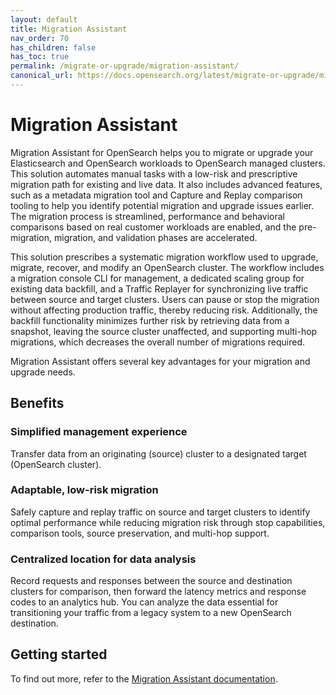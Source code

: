 ```yaml
---
layout: default
title: Migration Assistant
nav_order: 70
has_children: false
has_toc: true
permalink: /migrate-or-upgrade/migration-assistant/
canonical_url: https://docs.opensearch.org/latest/migrate-or-upgrade/migration-assistant/
---
```


# Migration Assistant

Migration Assistant for OpenSearch helps you to migrate or upgrade your Elasticsearch and OpenSearch workloads to OpenSearch managed clusters. This solution automates manual tasks with a low-risk and prescriptive migration path for existing and live data. It also includes advanced features, such as a metadata migration tool and Capture and Replay comparison tooling to help you identify potential migration and upgrade issues earlier. The migration process is streamlined, performance and behavioral comparisons based on real customer workloads are enabled, and the pre-migration, migration, and validation phases are accelerated.

This solution prescribes a systematic migration workflow used to upgrade, migrate, recover, and modify an OpenSearch cluster. The workflow includes a migration console CLI for management, a dedicated scaling group for existing data backfill, and a Traffic Replayer for synchronizing live traffic between source and target clusters. Users can pause or stop the migration without affecting production traffic, thereby reducing risk. Additionally, the backfill functionality minimizes further risk by retrieving data from a snapshot, leaving the source cluster unaffected, and supporting multi-hop migrations, which decreases the overall number of migrations required.

Migration Assistant offers several key advantages for your migration and upgrade needs.

## Benefits

### Simplified management experience

Transfer data from an originating (source) cluster to a designated target (OpenSearch cluster).

### Adaptable, low-risk migration

Safely capture and replay traffic on source and target clusters to identify optimal performance while reducing migration risk through stop capabilities, comparison tools, source preservation, and multi-hop support.

### Centralized location for data analysis

Record requests and responses between the source and destination clusters for comparison, then forward the latency metrics and response codes to an analytics hub. You can analyze the data essential for transitioning your traffic from a legacy system to a new OpenSearch destination.

## Getting started

To find out more, refer to the [Migration Assistant documentation]({{site.url}}{{site.baseurl}}/migration-assistant/).
